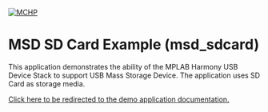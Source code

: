 
[![MCHP](https://www.microchip.com/ResourcePackages/Microchip/assets/dist/images/logo.png)](https://www.microchip.com)

# MSD SD Card Example (msd_sdcard)

This application demonstrates the ability of the MPLAB Harmony USB Device Stack to support USB Mass Storage Device. The application uses SD Card as storage media. 

[Click here to be redirected to the demo application documentation.](../../docs/docs_md/GUID-6CE28C84-CAF9-4BF9-9CC9-BD571C25AE48.md)
